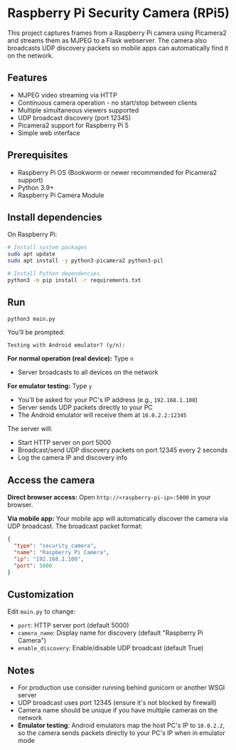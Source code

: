 # Raspberry Pi Security Camera (RPi5)

This project captures frames from a Raspberry Pi camera using Picamera2 and streams them as MJPEG to a Flask webserver. The camera also broadcasts UDP discovery packets so mobile apps can automatically find it on the network.

## Features
- MJPEG video streaming via HTTP
- Continuous camera operation - no start/stop between clients
- Multiple simultaneous viewers supported
- UDP broadcast discovery (port 12345)
- Picamera2 support for Raspberry Pi 5
- Simple web interface

## Prerequisites
- Raspberry Pi OS (Bookworm or newer recommended for Picamera2 support)
- Python 3.9+
- Raspberry Pi Camera Module

## Install dependencies

On Raspberry Pi:
```bash
# Install system packages
sudo apt update
sudo apt install -y python3-picamera2 python3-pil

# Install Python dependencies
python3 -m pip install -r requirements.txt
```

## Run

```bash
python3 main.py
```

You'll be prompted:
```
Testing with Android emulator? (y/n):
```

**For normal operation (real device):** Type `n`
- Server broadcasts to all devices on the network

**For emulator testing:** Type `y`
- You'll be asked for your PC's IP address (e.g., `192.168.1.100`)
- Server sends UDP packets directly to your PC
- The Android emulator will receive them at `10.0.2.2:12345`

The server will:
- Start HTTP server on port 5000
- Broadcast/send UDP discovery packets on port 12345 every 2 seconds
- Log the camera IP and discovery info

## Access the camera

**Direct browser access:**
Open `http://<raspberry-pi-ip>:5000` in your browser.

**Via mobile app:**
Your mobile app will automatically discover the camera via UDP broadcast. The broadcast packet format:
```json
{
  "type": "security_camera",
  "name": "Raspberry Pi Camera",
  "ip": "192.168.1.100",
  "port": 5000
}
```

## Customization

Edit `main.py` to change:
- `port`: HTTP server port (default 5000)
- `camera_name`: Display name for discovery (default "Raspberry Pi Camera")
- `enable_discovery`: Enable/disable UDP broadcast (default True)

## Notes
- For production use consider running behind gunicorn or another WSGI server
- UDP broadcast uses port 12345 (ensure it's not blocked by firewall)
- Camera name should be unique if you have multiple cameras on the network
- **Emulator testing**: Android emulators map the host PC's IP to `10.0.2.2`, so the camera sends packets directly to your PC's IP when in emulator mode